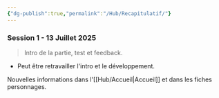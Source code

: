 ```yaml
---
{"dg-publish":true,"permalink":"/Hub/Recapitulatif/"}
---
```



### Session 1 - 13 Juillet 2025

> Intro de la partie, test et feedback.

- Peut être retravailler l'intro et le développement.

Nouvelles informations dans l'[[Hub/Accueil\|Accueil]] et dans les fiches personnages.